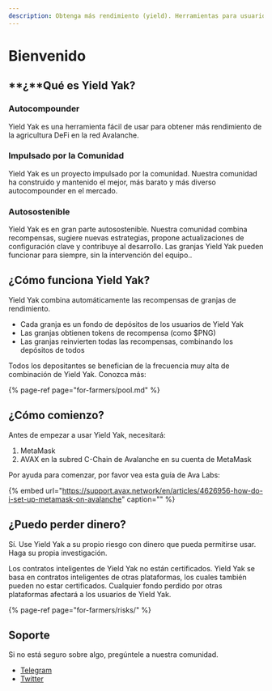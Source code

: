 ```yaml
---
description: Obtenga más rendimiento (yield). Herramientas para usuarios DeFi en Avalanche.
---
```


# Bienvenido

## **¿**Qué **es** Yield Yak?

### Autocompounder

Yield Yak es una herramienta fácil de usar para obtener más rendimiento de la agricultura DeFi en la red Avalanche.

### Impulsado por la Comunidad

Yield Yak es un proyecto impulsado por la comunidad. Nuestra comunidad ha construido y mantenido el mejor, más barato y más diverso autocompounder en el mercado.

### Autosostenible

Yield Yak es en gran parte autosostenible. Nuestra comunidad combina recompensas, sugiere nuevas estrategias, propone actualizaciones de configuración clave y contribuye al desarrollo. Las granjas Yield Yak pueden funcionar para siempre, sin la intervención del equipo..

## ¿Cómo funciona Yield Yak?

Yield Yak combina automáticamente las recompensas de granjas de rendimiento.

* Cada granja es un fondo de depósitos de los usuarios de Yield Yak
* Las granjas obtienen tokens de recompensa \(como $PNG\)
* Las granjas reinvierten todas las recompensas, combinando los depósitos de todos

Todos los depositantes se benefician de la frecuencia muy alta de combinación de Yield Yak. Conozca más:

{% page-ref page="for-farmers/pool.md" %}

## ¿Cómo comienzo?

Antes de empezar a usar Yield Yak, necesitará:

1. MetaMask
2. AVAX en la subred C-Chain de Avalanche en su cuenta de MetaMask

Por ayuda para comenzar, por favor vea esta guía de Ava Labs:

{% embed url="https://support.avax.network/en/articles/4626956-how-do-i-set-up-metamask-on-avalanche" caption="" %}

## ¿Puedo perder dinero?

Sí. Use Yield Yak a su propio riesgo con dinero que pueda permitirse usar. Haga su propia investigación.

Los contratos inteligentes de Yield Yak no están certificados. Yield Yak se basa en contratos inteligentes de otras plataformas, los cuales también pueden no estar certificados. Cualquier fondo perdido por otras plataformas afectará a los usuarios de Yield Yak.

{% page-ref page="for-farmers/risks/" %}

## Soporte

Si no está seguro sobre algo, pregúntele a nuestra comunidad.

* [Telegram](https://t.me/yieldyak)
* [Twitter](https://twitter.com/yieldyak_)

